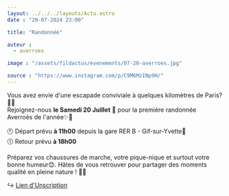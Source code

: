 ```yaml
---
layout: ../../../layouts/Actu.astro
date : "20-07-2024 23:00"

title: "Randonnée"

auteur :
  - averroes

image : "/assets/fildactus/evenements/07-20-averroes.jpg"

source : "https://www.instagram.com/p/C9M6MzINp9H/"
---
```


Vous avez envie d'une escapade conviviale à quelques kilomètres de Paris? 🌳🥾  
Rejoignez-nous __le Samedi 20 Juillet__ 📅 pour la première randonnée Averroès de l'année✨🌲

🕚 Départ prévu __à 11h00__ depuis la gare RER B - Gif-sur-Yvette📍  
🕕 Retour prévu __à 18h00__

Préparez vos chaussures de marche, votre pique-nique et surtout votre bonne humeur😊. Hâtes de vous retrouver pour partager des moments qualité en pleine nature ! 🌿🌼

↪ [Lien d'Unscription](https://www.helloasso.com/associations/averroes/evenements/randonnee)
